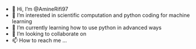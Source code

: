 - 👋 Hi, I’m @AmineRifi97
- 👀 I’m interested in scientific computation and python coding for machine learning
- 🌱 I’m currently learning how to use python in advanced ways 
- 💞️ I’m looking to collaborate on
- 📫 How to reach me ...

<!---
AmineRifi97/AmineRifi97 is a ✨ special ✨ repository because its `README.md` (this file) appears on your GitHub profile.
You can click the Preview link to take a look at your changes.
--->
